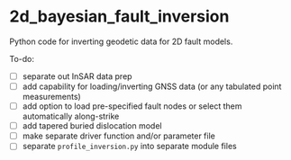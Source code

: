# 2d_bayesian_fault_inversion
Python code for inverting geodetic data for 2D fault models.

To-do:
- [ ] separate out InSAR data prep
- [ ] add capability for loading/inverting GNSS data (or any tabulated point measurements)
- [ ] add option to load pre-specified fault nodes or select them automatically along-strike
- [ ] add tapered buried dislocation model
- [ ] make separate driver function and/or parameter file
- [ ] separate `profile_inversion.py` into separate module files
